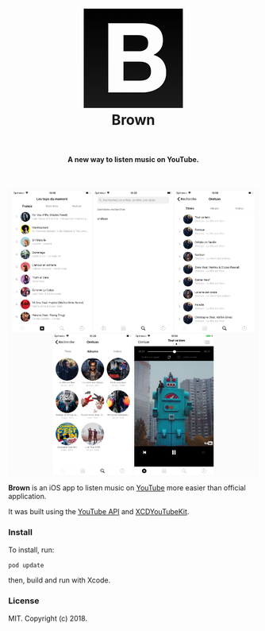 <h1 align="center">
  <br>
  <a href="https://watsi.org"><img src="0.png" alt="Brown" width="200"></a>
  <br>
  Brown
  <br>
  <br>
</h1>

<h4 align="center">A new way to listen music on YouTube.</h4>

<br>

<p align="center" style="background-color: #fbfbfb;padding-top: 6px;">
<img src="1.png#a" width="160"/>
  <img src="2.png#i" width="160"/>
  <img src="3.png#c" width="160"/>
  <img src="4.png#d" width="160"/>
  <img src="5.png#e" width="160"/>
</p>

**Brown** is an iOS app to listen music on [YouTube](https://www.youtube.com/) more easier than official application.

It was built using the [YouTube API](https://developers.google.com/youtube/) and [XCDYouTubeKit](https://github.com/0xced/XCDYouTubeKit).

### Install

To install, run:

```bash
pod update
```

then, build and run with Xcode.

### License

MIT. Copyright (c) 2018.
